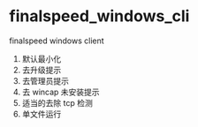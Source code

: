 # finalspeed_windows_cli
finalspeed windows client

1. 默认最小化
2. 去升级提示
3. 去管理员提示
4. 去 wincap 未安装提示
5. 适当的去除 tcp 检测
6. 单文件运行
